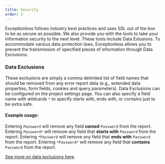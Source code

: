 ```yaml
---
title: Security
order: 3
---
```

Exceptionless follows industry best practices and uses SSL out of the box to be as secure as possible. We also provide you with the tools to take your information security to the next level. These tools include Data Exlusions. To accommodate various data protection laws, Exceptionless allows you to prevent the transmission of specified pieces of information through Data Exclusions.

### Data Exclusions

These exclusions are simply a comma delimited list of field names that should be removed from any error report data (e.g., extended data properties, form fields, cookies and query parameters). Data Exclusions can be configured on the project settings page. You can also specify a field name with wildcards `*` to specify starts with, ends with, or contains just to be extra safe.

#### Example usage:

Entering `Password` will remove any field **named** `Password` from the report.
Entering `Password*` will remove any field that **starts with** `Password` from the report.
Entering `*Password` will remove any field that **ends with** `Password` from the report.
Entering `*Password*` will remove any field that **contains** `Password` from the report.

[See more on data exclusions here](project-settings/#data-exclusions).